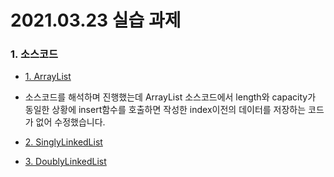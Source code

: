# 2021.03.23 실습 과제

### 1. 소스코드
- [1. ArrayList](ArrayList.py)
- 소스코드를 해석하며 진행했는데 ArrayList 소스코드에서 length와 capacity가 동일한 상황에 insert함수를 호출하면 작성한 index이전의 데이터를 저장하는 코드가 없어 수정했습니다.

- [2. SinglyLinkedList](SinglyLinkedList.py)

- [3. DoublyLinkedList](DoublyLinkedList.py)
